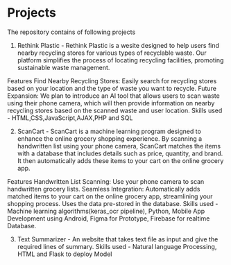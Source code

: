 # Projects
The repository contains of following projects
1. Rethink Plastic - Rethink Plastic is a wesite designed to help users find nearby recycling stores for various types of recyclable waste. Our platform simplifies the process of locating recycling facilities, promoting sustainable waste management.

Features
Find Nearby Recycling Stores: Easily search for recycling stores based on your location and the type of waste you want to recycle.
Future Expansion: We plan to introduce an AI tool that allows users to scan waste using their phone camera, which will then provide information on nearby recycling stores based on the scanned waste and user location.
Skills used - HTML,CSS,JavaScript,AJAX,PHP and SQL

2. ScanCart - ScanCart is a machine learning program designed to enhance the online grocery shopping experience. By scanning a handwritten list using your phone camera, ScanCart matches the items with a database that includes details such as price, quantity, and brand. It then automatically adds these items to your cart on the online grocery app.

Features
Handwritten List Scanning: Use your phone camera to scan handwritten grocery lists.
Seamless Integration: Automatically adds matched items to your cart on the online grocery app, streamlining your shopping process. Uses the data pre-stored in the database.
Skills used - Machine learning algorithms(keras_ocr pipeline), Python, Mobile App Development using Android, Figma for Prototype, Firebase for realtime Database.

3. Text Summarizer - An website that takes text file as input and give the required lines of summary.
Skills used - Natural language Processing, HTML and Flask to deploy Model
